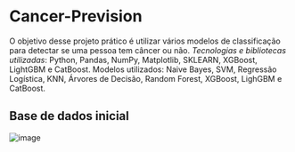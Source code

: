 # Cancer-Prevision

O objetivo desse projeto prático é utilizar vários modelos de classificação para detectar se uma pessoa tem câncer ou não.
*Tecnologias e bibliotecas utilizadas*: Python, Pandas, NumPy, Matplotlib, SKLEARN, XGBoost, LightGBM e CatBoost.
Modelos utilizados: Naive Bayes, SVM, Regressão Logística, KNN, Árvores de Decisão, Random Forest, XGBoost, LighGBM e CatBoost.

## Base de dados inicial

![image](https://github.com/user-attachments/assets/8cf01d5c-d60d-4764-8620-fe553f9ea739)
